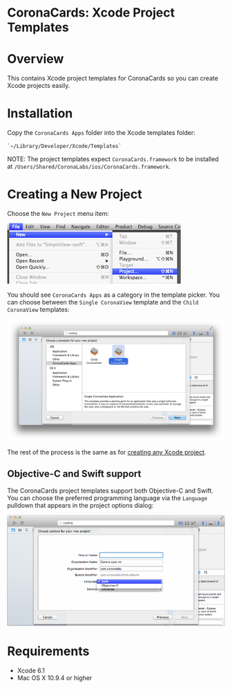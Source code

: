 CoronaCards: Xcode Project Templates
====================

# Overview

This contains Xcode project templates for CoronaCards so you can create Xcode projects easily.

# Installation

Copy the `CoronaCards Apps` folder into the Xcode templates folder:

	`~/Library/Developer/Xcode/Templates`

NOTE: The project templates expect `CoronaCards.framework` to be installed at `/Users/Shared/CoronaLabs/ios/CoronaCards.framework`. 

# Creating a New Project

Choose the `New Project` menu item:

![Xcode-CoronaCards-Project-Template-Menu](README/Xcode-CoronaCards-Project-Template-Menu.png)

You should see `CoronaCards Apps` as a category in the template picker. You can choose between the `Single CoronaView` template and the `Child CoronaView` templates:

![Xcode-CoronaCards-Project-Template-Picker](README/Xcode-CoronaCards-Project-Template-Picker.png)

The rest of the process is the same as for [creating any Xcode project](https://developer.apple.com/library/ios/recipes/xcode_help-structure_navigator/articles/Creating_a_Project.html#//apple_ref/doc/uid/TP40009934-CH3-SW1). 

## Objective-C and Swift support

The CoronaCards project templates support both Objective-C and Swift. You can choose the preferred programming language via the `Language` pulldown that appears in the project options dialog:

![Xcode-CoronaCards-Project-Template-Swift-ObjC](README/Xcode-CoronaCards-Project-Template-Swift-ObjC.png)

# Requirements

* Xcode 6.1
* Mac OS X 10.9.4 or higher


